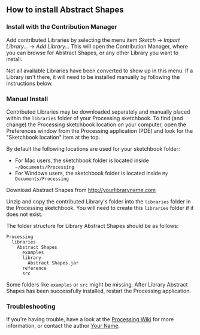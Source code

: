 ## How to install Abstract Shapes

### Install with the Contribution Manager

Add contributed Libraries by selecting the menu item _Sketch_ → _Import Library..._ → _Add Library..._ This will open the Contribution Manager, where you can browse for Abstract Shapes, or any other Library you want to install.

Not all available Libraries have been converted to show up in this menu. If a Library isn't there, it will need to be installed manually by following the instructions below.

### Manual Install

Contributed Libraries may be downloaded separately and manually placed within the `libraries` folder of your Processing sketchbook. To find (and change) the Processing sketchbook location on your computer, open the Preferences window from the Processing application (PDE) and look for the "Sketchbook location" item at the top.

By default the following locations are used for your sketchbook folder: 
  * For Mac users, the sketchbook folder is located inside `~/Documents/Processing` 
  * For Windows users, the sketchbook folder is located inside `My Documents/Processing`

Download Abstract Shapes from http://yourlibraryname.com

Unzip and copy the contributed Library's folder into the `libraries` folder in the Processing sketchbook. You will need to create this `libraries` folder if it does not exist.

The folder structure for Library Abstract Shapes should be as follows:

```
Processing
  libraries
    Abstract Shapes
      examples
      library
        Abstract Shapes.jar
      reference
      src
```
             
Some folders like `examples` or `src` might be missing. After Library Abstract Shapes has been successfully installed, restart the Processing application.

### Troubleshooting

If you're having trouble, have a look at the [Processing Wiki](https://github.com/processing/processing/wiki/How-to-Install-a-Contributed-Library) for more information, or contact the author [Your Name](http://yoururl.com).
